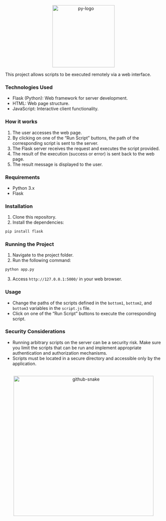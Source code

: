 <div id="header" align="center">
<img src="https://s3.dualstack.us-east-2.amazonaws.com/pythondotorg-assets/media/community/logos/python-logo-only.png" alt="py-logo" width="200"/>
</div>
  
This project allows scripts to be executed remotely via a web interface.

### Technologies Used

* Flask (Python): Web framework for server development.
* HTML: Web page structure.
* JavaScript: Interactive client functionality.

### How it works

1. The user accesses the web page.
2. By clicking on one of the “Run Script” buttons, the path of the corresponding script is sent to the server.
3. The Flask server receives the request and executes the script provided.
4. The result of the execution (success or error) is sent back to the web page.
5. The result message is displayed to the user.

### Requirements

* Python 3.x
* Flask

### Installation

1. Clone this repository.
2. Install the dependencies:

```bash
pip install flask
```

### Running the Project

1. Navigate to the project folder.
2. Run the following command:

```bash
python app.py
```

3. Access `http://127.0.0.1:5000/` in your web browser.

### Usage

* Change the paths of the scripts defined in the `bottom1`, `bottom2`, and `bottom3` variables in the `script.js` file.
* Click on one of the “Run Script” buttons to execute the corresponding script.

### Security Considerations

* Running arbitrary scripts on the server can be a security risk. Make sure you limit the scripts that can be run and implement appropriate authentication and authorization mechanisms.
* Scripts must be located in a secure directory and accessible only by the application.

<div align="center">
  <picture>
    <source media="(prefers-color-scheme: dark)" srcset="https://github.com/782e616c6d/Batchy/blob/output/github-contribution-grid-snake-dark.svg">
    <source media="(prefers-color-scheme: light)" srcset="https://github.com/782e616c6d/Batchy/blob/output/github-contribution-grid-snake.svg">
    <br><img alt="github-snake" src="https://github.com/782e616c6d/Batchy/blob/output/github-contribution-grid-snake.svg" width="450px"/>
  </picture>
</div>
